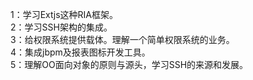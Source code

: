 1：学习Extjs这种RIA框架。<br>
2：学习SSH架构的集成。<br>
3：给权限系统提供载体。理解一个简单权限系统的业务。<br>
4：集成jbpm及报表图标开发工具。<br>
5：理解OO面向对象的原则与源头，学习SSH的来源和发展。<br>
